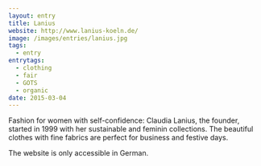 ```yaml
---
layout: entry
title: Lanius
website: http://www.lanius-koeln.de/
image: /images/entries/lanius.jpg
tags:
  - entry
entrytags:
  - clothing
  - fair
  - GOTS
  - organic
date: 2015-03-04
---
```


Fashion for women with self-confidence: Claudia Lanius, the founder, started in 1999 with her sustainable and feminin collections. The beautiful clothes with fine fabrics are perfect for business and festive days. 

The website is only accessible in German.